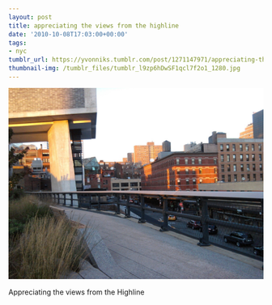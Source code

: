 ```yaml
---
layout: post
title: appreciating the views from the highline
date: '2010-10-08T17:03:00+00:00'
tags:
- nyc
tumblr_url: https://yvonniks.tumblr.com/post/1271147971/appreciating-the-views-from-the-highline
thumbnail-img: /tumblr_files/tumblr_l9zp6hDwSF1qcl7f2o1_1280.jpg
---
```

 ![](/tumblr_files/tumblr_l9zp6hDwSF1qcl7f2o1_1280.jpg)  

Appreciating the views from the Highline
